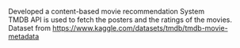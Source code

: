 Developed a content-based movie recommendation System  
TMDB API is used to fetch the posters and the ratings of the movies.
Dataset from https://www.kaggle.com/datasets/tmdb/tmdb-movie-metadata

